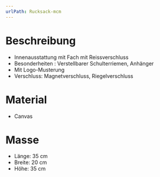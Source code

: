 ```yaml
---
urlPath: Rucksack-mcm
---
```


# Beschreibung

- Innenausstattung mit Fach mit Reissverschluss
- Besonderheiten : Verstellbarer Schulterriemen, Anhänger
- Mit Logo-Musterung
- Verschluss: Magnetverschluss, Riegelverschluss

# Material

- Canvas

# Masse

- Länge: 35 cm
- Breite: 20 cm
- Höhe: 35 cm
